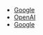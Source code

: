 - [Google](https://www.google.com)
- [OpenAI](https://www.opernai.com)
- [Google](https://www.googlee.com)
